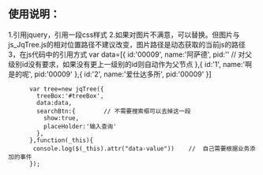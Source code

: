 
 ## 使用说明：
  1.引用jquery，引用一段css样式
  2.如果对图片不满意，可以替换。但图片与js_JqTree.js的相对位置路径不建议改变，图片路径是动态获取的当前js的路径
  3，在js代码中的引用方式
          var data=[{
                    id:'00009',
                    name:'阿萨德',
                    pid:''          // 对父级别id没有要求，如果没有更上一级别的id则自动作为父节点
                  },{
                      id:'1',
                      name:'啊是的呢',
                      pid:'00009'
                  },{
                      id:'2',
                      name:'爱仕达多所',
                      pid:'00009'
                  }]

          var tree=new jqTree({
            treeBox:'#treeBox',
            data:data,
            searchBtn:{        // 不需要搜索框可以去掉这一段
              show:true,
              placeHolder:'输入查询'
            },
          },function(_this){
           console.log($(_this).attr("data-value"))    //  自己需要根据业务添加的事件
          });

